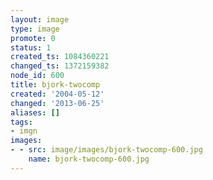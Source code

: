 ```yaml
---
layout: image
type: image
promote: 0
status: 1
created_ts: 1084360221
changed_ts: 1372159382
node_id: 600
title: bjork-twocomp
created: '2004-05-12'
changed: '2013-06-25'
aliases: []
tags:
- imgn
images:
- - src: image/images/bjork-twocomp-600.jpg
    name: bjork-twocomp-600.jpg
---
```


